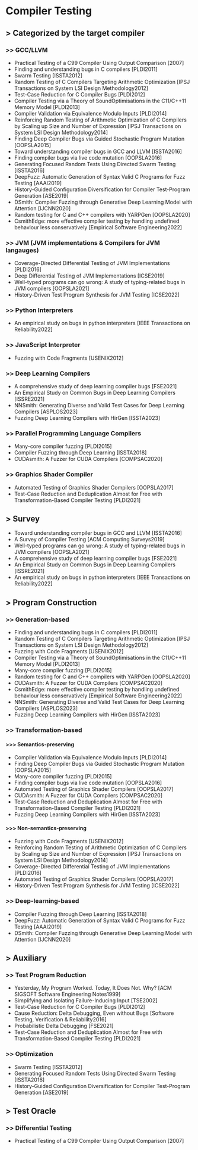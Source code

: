 # Compiler Testing

## > Categorized by the target compiler

### >> GCC/LLVM

+ Practical Testing of a C99 Compiler Using Output Comparison [2007]
+ Finding and understanding bugs in C compilers [PLDI2011]
+ Swarm Testing [ISSTA2012]
+ Random Testing of C Compilers Targeting Arithmetic Optimization [IPSJ Transactions on System LSI Design Methodology2012]
+ Test-Case Reduction for C Compiler Bugs [PLDI2012]
+ Compiler Testing via a Theory of SoundOptimisations in the C11/C++11 Memory Model [PLDI2013]
+ Compiler Validation via Equivalence Modulo Inputs [PLDI2014]
+ Reinforcing Random Testing of Arithmetic Optimization of C Compilers by Scaling up Size and Number of Expression [IPSJ Transactions on System LSI Design Methodology2014]
+ Finding Deep Compiler Bugs via Guided Stochastic Program Mutation [OOPSLA2015]
+ Toward understanding compiler bugs in GCC and LLVM [ISSTA2016]
+ Finding compiler bugs via live code mutation [OOPSLA2016]
+ Generating Focused Random Tests Using Directed Swarm Testing [ISSTA2016]
+ DeepFuzz: Automatic Generation of Syntax Valid C Programs for Fuzz Testing [AAAI2019]
+ History-Guided Configuration Diversification for Compiler Test-Program Generation [ASE2019]
+ DSmith: Compiler Fuzzing through Generative Deep Learning Model with Attention [IJCNN2020]
+ Random testing for C and C++ compilers with YARPGen [OOPSLA2020]
+ CsmithEdge: more effective compiler testing by handling undefined behaviour less conservatively [Empirical Software Engineering2022]

### >> JVM (JVM implementations & Compilers for JVM langauges)
+ Coverage-Directed Differential Testing of JVM Implementations [PLDI2016]
+ Deep Differential Testing of JVM Implementations [ICSE2019]
+ Well-typed programs can go wrong: A study of typing-related bugs in JVM compilers [OOPSLA2021]
+ History-Driven Test Program Synthesis for JVM Testing [ICSE2022]

### >> Python Interpreters
+ An empirical study on bugs in python interpreters [IEEE Transactions on Reliability2022]

### >> JavaScript Interpreter
+ Fuzzing with Code Fragments [USENIX2012]

### >> Deep Learning Compilers
+ A comprehensive study of deep learning compiler bugs [FSE2021]
+ An Empirical Study on Common Bugs in Deep Learning Compilers [ISSRE2021]
+ NNSmith: Generating Diverse and Valid Test Cases for Deep Learning Compilers [ASPLOS2023]
+ Fuzzing Deep Learning Compilers with HirGen [ISSTA2023]

### >> Parallel Programming Language Compilers
+ Many-core compiler fuzzing [PLDI2015]
+ Compiler Fuzzing through Deep Learning [ISSTA2018]
+ CUDAsmith: A Fuzzer for CUDA Compilers [COMPSAC2020]

### >> Graphics Shader Compiler
+ Automated Testing of Graphics Shader Compilers [OOPSLA2017]
+ Test-Case Reduction and Deduplication Almost for Free with Transformation-Based Compiler Testing [PLDI2021]

## > Survey
+ Toward understanding compiler bugs in GCC and LLVM [ISSTA2016]
+ A Survey of Compiler Testing [ACM Computing Surveys2019]
+ Well-typed programs can go wrong: A study of typing-related bugs in JVM compilers [OOPSLA2021]
+ A comprehensive study of deep learning compiler bugs [FSE2021]
+ An Empirical Study on Common Bugs in Deep Learning Compilers [ISSRE2021]
+ An empirical study on bugs in python interpreters [IEEE Transactions on Reliability2022]

## > Program Construction

### >> Generation-based
+ Finding and understanding bugs in C compilers [PLDI2011]
+ Random Testing of C Compilers Targeting Arithmetic Optimization [IPSJ Transactions on System LSI Design Methodology2012]
+ Fuzzing with Code Fragments [USENIX2012]
+ Compiler Testing via a Theory of SoundOptimisations in the C11/C++11 Memory Model [PLDI2013]
+ Many-core compiler fuzzing [PLDI2015]
+ Random testing for C and C++ compilers with YARPGen [OOPSLA2020]
+ CUDAsmith: A Fuzzer for CUDA Compilers [COMPSAC2020]
+ CsmithEdge: more effective compiler testing by handling undefined behaviour less conservatively [Empirical Software Engineering2022]
+ NNSmith: Generating Diverse and Valid Test Cases for Deep Learning Compilers [ASPLOS2023]
+ Fuzzing Deep Learning Compilers with HirGen [ISSTA2023]

### >> Transformation-based

#### >>> Semantics-preserving
+ Compiler Validation via Equivalence Modulo Inputs [PLDI2014]
+ Finding Deep Compiler Bugs via Guided Stochastic Program Mutation [OOPSLA2015]
+ Many-core compiler fuzzing [PLDI2015]
+ Finding compiler bugs via live code mutation [OOPSLA2016]
+ Automated Testing of Graphics Shader Compilers [OOPSLA2017]
+ CUDAsmith: A Fuzzer for CUDA Compilers [COMPSAC2020]
+ Test-Case Reduction and Deduplication Almost for Free with Transformation-Based Compiler Testing [PLDI2021]
+ Fuzzing Deep Learning Compilers with HirGen [ISSTA2023]

#### >>> Non-semantics-preserving
+ Fuzzing with Code Fragments [USENIX2012]
+ Reinforcing Random Testing of Arithmetic Optimization of C Compilers by Scaling up Size and Number of Expression [IPSJ Transactions on System LSI Design Methodology2014]
+ Coverage-Directed Differential Testing of JVM Implementations [PLDI2016]
+ Automated Testing of Graphics Shader Compilers [OOPSLA2017]
+ History-Driven Test Program Synthesis for JVM Testing [ICSE2022]

### >> Deep-learning-based
+ Compiler Fuzzing through Deep Learning [ISSTA2018]
+ DeepFuzz: Automatic Generation of Syntax Valid C Programs for Fuzz Testing [AAAI2019]
+ DSmith: Compiler Fuzzing through Generative Deep Learning Model with Attention [IJCNN2020]

## > Auxiliary

### >> Test Program Reduction
+ Yesterday, My Program Worked. Today, It Does Not. Why? [ACM SIGSOFT Software Engineering Notes1999]
+ Simplifying and Isolating Failure-Inducing Input [TSE2002]
+ Test-Case Reduction for C Compiler Bugs [PLDI2012]
+ Cause Reduction: Delta Debugging, Even without Bugs [Software Testing, Verification & Reliability2016]
+ Probabilistic Delta Debugging [FSE2021]
+ Test-Case Reduction and Deduplication Almost for Free with Transformation-Based Compiler Testing [PLDI2021]

### >> Optimization
+ Swarm Testing [ISSTA2012]
+ Generating Focused Random Tests Using Directed Swarm Testing [ISSTA2016]
+ History-Guided Configuration Diversification for Compiler Test-Program Generation [ASE2019]


## > Test Oracle

### >> Differential Testing
+ Practical Testing of a C99 Compiler Using Output Comparison [2007]

